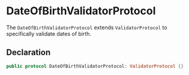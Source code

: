 # DateOfBirthValidatorProtocol

The `DateOfBirthValidatorProtocol` extends `ValidatorProtocol` to specifically validate dates of birth.

## Declaration

```swift
public protocol DateOfBirthValidatorProtocol: ValidatorProtocol {}
```

